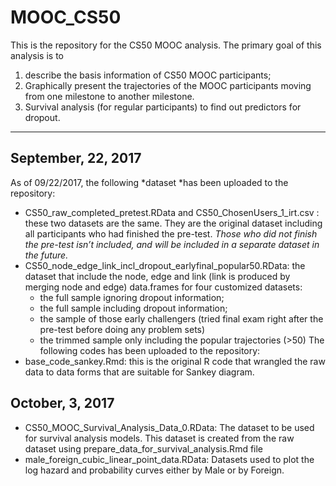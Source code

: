 # MOOC\_CS50
This is the repository for the CS50 MOOC analysis. The primary goal of this analysis is to 
1. describe the basis information of CS50 MOOC participants; 
2. Graphically present the trajectories of the MOOC participants moving from  one milestone to another milestone.
3. Survival analysis (for regular participants) to find out predictors for dropout.
---- 
## September, 22, 2017
As of 09/22/2017, the following *dataset *has been uploaded to the repository:
- CS50\_raw\_completed\_pretest.RData and  CS50\_ChosenUsers\_1\_irt.csv : these two datasets are the same. They are the original dataset including all participants who had finished the pre-test. *Those who did not finish the pre-test isn’t included, and will be included in a separate dataset in the future.*
- CS50\_node\_edge\_link\_incl\_dropout\_earlyfinal\_popular50.RData: the dataset that include the node, edge and link (link is produced by merging node and edge) data.frames for four customized datasets: 
	 - the full sample ignoring dropout information; 
	- the full sample including dropout information; 
	- the sample of those early challengers (tried final exam right after the pre-test before doing any problem sets)
	- the trimmed sample only including the popular trajectories (\>50)
The following codes has been uploaded to the repository:
- base\_code\_sankey.Rmd: this is the original R code that wrangled the raw data to data forms that are suitable for Sankey diagram.

## October, 3, 2017
- CS50\_MOOC\_Survival\_Analysis\_Data\_0.RData: The dataset to be used for survival analysis models. This dataset is created from the raw dataset using prepare\_data\_for\_survival\_analysis.Rmd file
- male\_foreign\_cubic\_linear\_point\_data.RData: Datasets used to plot the log hazard and probability curves either by Male or by Foreign.